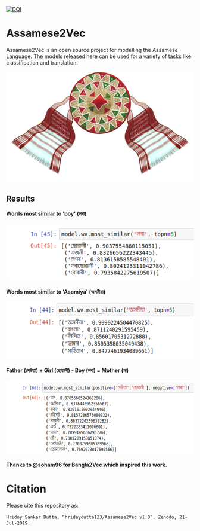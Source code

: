 [![DOI](https://zenodo.org/badge/197274109.svg)](https://zenodo.org/badge/latestdoi/197274109)
# Assamese2Vec
Assamese2Vec is an open source project for modelling the Assamese Language. The models released here can be used for a variety of tasks like classification and translation.

<p align="center">
<img src="https://github.com/hridaydutta123/Assamese2Vec/blob/master/img/logo.jpg" />
</p>

## Results

#### Words most similar to 'boy' (লৰা)
<p align="center">
<img src="https://github.com/hridaydutta123/Assamese2Vec/blob/master/img/most_similar_lora.png" width="600" height="150" />
</p>

#### Words most similar to 'Asomiya' (অসমীয়া)
<p align="center">
<img src="https://github.com/hridaydutta123/Assamese2Vec/blob/master/img/most_similar_asomiya.png" width="600" height="150" />
</p>

#### Father (দেউতা) + Girl (ছোৱালী) - Boy (লৰা) = Mother (মা)
<p align="center">
<img src="https://github.com/hridaydutta123/Assamese2Vec/blob/master/img/most_similar_pos_neg.png" width="600" height="200" />
</p>

**Thanks to @soham96 for Bangla2Vec which inspired this work.**

# Citation
Please cite this repository as:
```
Hridoy Sankar Dutta, “hridaydutta123/Assamese2Vec v1.0”. Zenodo, 21-Jul-2019.
```
